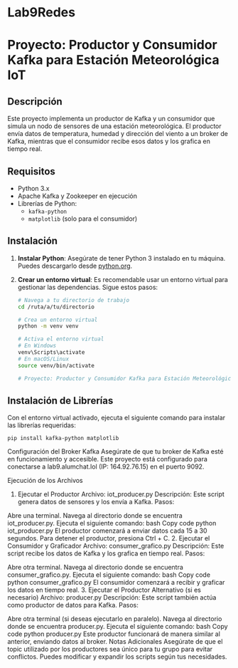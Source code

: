 # Lab9Redes

# Proyecto: Productor y Consumidor Kafka para Estación Meteorológica IoT

## Descripción
Este proyecto implementa un productor de Kafka y un consumidor que simula un nodo de sensores de una estación meteorológica. El productor envía datos de temperatura, humedad y dirección del viento a un broker de Kafka, mientras que el consumidor recibe esos datos y los grafica en tiempo real.

## Requisitos

- Python 3.x
- Apache Kafka y Zookeeper en ejecución
- Librerías de Python:
  - `kafka-python`
  - `matplotlib` (solo para el consumidor)

## Instalación

1. **Instalar Python**:
   Asegúrate de tener Python 3 instalado en tu máquina. Puedes descargarlo desde [python.org](https://www.python.org/downloads/).

2. **Crear un entorno virtual**:
   Es recomendable usar un entorno virtual para gestionar las dependencias. Sigue estos pasos:
   ```bash
   # Navega a tu directorio de trabajo
   cd /ruta/a/tu/directorio

   # Crea un entorno virtual
   python -m venv venv

   # Activa el entorno virtual
   # En Windows
   venv\Scripts\activate
   # En macOS/Linux
   source venv/bin/activate

   # Proyecto: Productor y Consumidor Kafka para Estación Meteorológica IoT

## Instalación de Librerías

Con el entorno virtual activado, ejecuta el siguiente comando para instalar las librerías requeridas:

  `pip install kafka-python matplotlib`

Configuración del Broker Kafka
Asegúrate de que tu broker de Kafka esté en funcionamiento y accesible. Este proyecto está configurado para conectarse a lab9.alumchat.lol (IP: 164.92.76.15) en el puerto 9092.

Ejecución de los Archivos
1. Ejecutar el Productor
Archivo: iot_producer.py
Descripción: Este script genera datos de sensores y los envía a Kafka.
Pasos:

Abre una terminal.
Navega al directorio donde se encuentra iot_producer.py.
Ejecuta el siguiente comando:
bash
Copy code
python iot_producer.py
El productor comenzará a enviar datos cada 15 a 30 segundos.
Para detener el productor, presiona Ctrl + C.
2. Ejecutar el Consumidor y Graficador
Archivo: consumer_grafico.py
Descripción: Este script recibe los datos de Kafka y los grafica en tiempo real.
Pasos:

Abre otra terminal.
Navega al directorio donde se encuentra consumer_grafico.py.
Ejecuta el siguiente comando:
bash
Copy code
python consumer_grafico.py
El consumidor comenzará a recibir y graficar los datos en tiempo real.
3. Ejecutar el Productor Alternativo (si es necesario)
Archivo: producer.py
Descripción: Este script también actúa como productor de datos para Kafka.
Pasos:

Abre otra terminal (si deseas ejecutarlo en paralelo).
Navega al directorio donde se encuentra producer.py.
Ejecuta el siguiente comando:
bash
Copy code
python producer.py
Este productor funcionará de manera similar al anterior, enviando datos al broker.
Notas Adicionales
Asegúrate de que el topic utilizado por los productores sea único para tu grupo para evitar conflictos.
Puedes modificar y expandir los scripts según tus necesidades.
